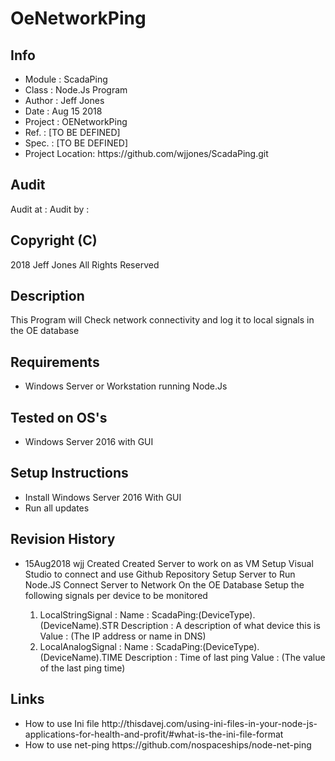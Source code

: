 ﻿<h1>OeNetworkPing</h1>

<h2>Info</h2>
<p>
	<ul>
		<li>Module    : ScadaPing </li>
		<li>Class     : Node.Js Program </li>
		<li>Author    : Jeff Jones </li>
		<li>Date      : Aug 15 2018 </li>
		<li>Project   : OENetworkPing </li>
		<li>Ref.      : [TO BE DEFINED] </li>
		<li>Spec.     : [TO BE DEFINED] </li>
		<li>Project Location: https://github.com/wjjones/ScadaPing.git </li>
	</ul>
</p>
<h2>Audit</h2>
<p>
		Audit at  : 
		Audit by  :
</p>

<h2>Copyright (C)</h2>
<p>
	2018 Jeff Jones
	All Rights Reserved
</p>
</hr>
<h2>Description</h2>
<p>
	This Program will Check network connectivity and log it to local signals in the OE database 
</p>
</hr>
<h2>Requirements</h2>
<p>
	<ul>
		<li>Windows Server or Workstation running Node.Js </li>
	</ul>
</p>
</hr>
<h2>Tested on OS's</h2>
<p>
	<ul>
		<li>Windows Server 2016 with GUI</li>
	</ul>
</p>
</hr>
<h2>Setup Instructions</h2>
<p>
	<ul>
		<li>Install Windows Server 2016 With GUI</li>
		<li>Run all updates</li>
	</ul>
</p>
</hr>
<h2>Revision History</h2>
<p>
	<ul>
		<li>15Aug2018 wjj	Created
			Created Server to work on as VM
			Setup Visual Studio to connect and use Github Repository
			Setup Server to Run Node.JS
			Connect Server to Network
			On the OE Database Setup the following signals per device to be monitored
		</li>
		<ol>
			<li>LocalStringSignal : 
				Name : ScadaPing:(DeviceType).(DeviceName).STR
				Description : A description of what device this is
				Value : (The IP address or name in DNS)
			</li>
			<li>LocalAnalogSignal :
				Name : ScadaPing:(DeviceType).(DeviceName).TIME
				Description : Time of last ping
				Value : (The value of the last ping time)
			</li>
		</ol>
	</ul>
</p>
</hr>
<h2>Links</h2>
<p>
	<ul>
		<li>How to use Ini file
			http://thisdavej.com/using-ini-files-in-your-node-js-applications-for-health-and-profit/#what-is-the-ini-file-format
		</li>
		<li>How to use net-ping
		https://github.com/nospaceships/node-net-ping
		</li>
	</ul>
</p>


